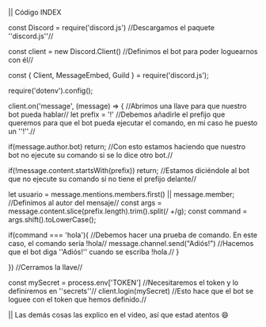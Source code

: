 || Código INDEX


const Discord = require('discord.js') //Descargamos el paquete ''discord.js''//

const client = new Discord.Client() //Definimos el bot para poder loguearnos con él//

const { Client, MessageEmbed, Guild } = require('discord.js');

require('dotenv').config();


client.on('message', (message) => { //Abrimos una llave para que nuestro bot pueda hablar//
  let prefix = '!' //Debemos añadirle el prefijo que queremos para que el bot pueda ejecutar el comando, en mi caso he puesto un ''!''.//

  if(message.author.bot) return; //Con esto estamos haciendo que nuestro bot no ejecute su comando si se lo dice otro bot.//

  if(!message.content.startsWith(prefix)) return; //Estamos diciéndole al bot que no ejecute su comando si no tiene el prefijo delante//

  let usuario = message.mentions.members.first() || message.member; //Definimos al autor del mensaje//
  const args = message.content.slice(prefix.length).trim().split(/ +/g);
  const command = args.shift().toLowerCase();

  if(command === 'hola'){ //Debemos hacer una prueba de comando. En este caso, el comando sería !hola//
    message.channel.send("Adiós!") //Hacemos que el bot diga ''Adiós!'' cuando se escriba !hola.//
  }

}) //Cerramos la llave//


const mySecret = process.env['TOKEN'] //Necesitaremos el token y lo definiremos en ''secrets''//
client.login(mySecret) //Esto hace que el bot se loguee con el token que hemos definido.//

|| Las demás cosas las explico en el video, así que estad atentos 😄
